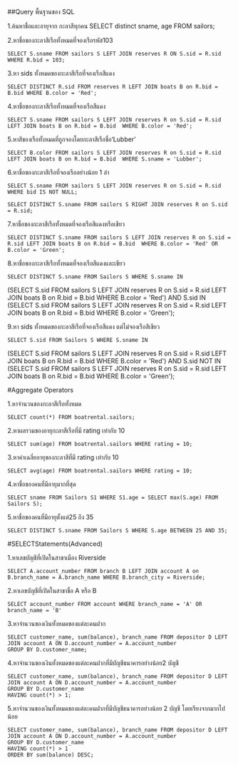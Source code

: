 
##Query พื้นฐานของ SQL

1.ค้นหาชื่อและอายุจาก กะลาสีทุกคน
    SELECT distinct sname, age FROM sailors;

2.หาชื่อของกะลาสีเรือทั้งหมดที่จองเรือรหัส103

    SELECT S.sname FROM sailors S LEFT JOIN reserves R ON S.sid = R.sid WHERE R.bid = 103;

3.หา sids ทั้งหมดของกะลาสีเรือที่จองเรือสีแดง

    SELECT DISTINCT R.sid FROM reserves R LEFT JOIN boats B on R.bid = B.bid WHERE B.color = 'Red';

4.หาชื่อของกะลาสีเรือทั้งหมดที่จองเรือสีแดง

    SELECT S.sname FROM sailors S LEFT JOIN reserves R on S.sid = R.sid LEFT JOIN boats B on R.bid = B.bid  WHERE B.color = 'Red';

5.หาสีของเรือทั้งหมดที่ถูกจองโดยกะลาสีเรือชื่อ‘Lubber’

    SELECT B.color FROM sailors S LEFT JOIN reserves R on S.sid = R.sid LEFT JOIN boats B on R.bid = B.bid  WHERE S.sname = 'Lubber';

6.หาชื่อของกะลาสีเรือที่จองเรืออย่างน้อย 1 ลำ

    SELECT S.sname FROM sailors S LEFT JOIN reserves R on S.sid = R.sid WHERE bid IS NOT NULL;

    SELECT DISTINCT S.sname FROM sailors S RIGHT JOIN reserves R on S.sid = R.sid;

7.หาชื่อของกะลาสีเรือทั้งหมดที่จองเรือสีแดงหรือเขียว

    SELECT DISTINCT S.sname FROM sailors S LEFT JOIN reserves R on S.sid = R.sid LEFT JOIN boats B on R.bid = B.bid  WHERE B.color = 'Red' OR B.color = 'Green';

8.หาชื่อของกะลาสีเรือทั้งหมดที่จองเรือสีแดงและเขียว

    SELECT DISTINCT S.sname FROM Sailors S WHERE S.sname IN
(SELECT S.sid FROM sailors S LEFT JOIN reserves R on S.sid = R.sid LEFT JOIN boats B on R.bid = B.bid  WHERE B.color = 'Red') AND S.sid IN (SELECT S.sid FROM sailors S LEFT JOIN reserves R on S.sid = R.sid LEFT JOIN boats B on R.bid = B.bid  WHERE B.color = 'Green');

9.หา sids ทั้งหมดของกะลาสีเรือที่จองเรือสีแดง แต่ไม่จองเรือสีเขียว

    SELECT S.sid FROM Sailors S WHERE S.sname IN
(SELECT S.sid FROM sailors S LEFT JOIN reserves R on S.sid = R.sid LEFT JOIN boats B on R.bid = B.bid  WHERE B.color = 'Red') AND S.sid NOT IN (SELECT S.sid FROM sailors S LEFT JOIN reserves R on S.sid = R.sid LEFT JOIN boats B on R.bid = B.bid  WHERE B.color = 'Green');


#Aggregate Operators

1.หาจำนวนของกะลาสีเรือทั้งหมด

    SELECT count(*) FROM boatrental.sailors;

2.หาผลรวมของอายุกะลาสีเรือที่มี rating เท่ากับ 10

    SELECT sum(age) FROM boatrental.sailors WHERE rating = 10;

3.หาค่าเฉลี่ยอายุของกะลาสีที่มี rating เท่ากับ 10

    SELECT avg(age) FROM boatrental.sailors WHERE rating = 10;

4.หาชื่อของคนที่มีอายุมากที่สุด

    SELECT sname FROM Sailors S1 WHERE S1.age = SELECT max(S.age) FROM Sailors S);

5.หาชื่อของคนที่มีอายุตั้งแต่25 ถึง 35

    SELECT DISTINCT S.sname FROM Sailors S WHERE S.age BETWEEN 25 AND 35;


#SELECTStatements(Advanced)

1.หาเลขบัญชีที่เปิดในสาขาเมือง Riverside

    SELECT A.account_number FROM branch B LEFT JOIN account A on B.branch_name = A.branch_name WHERE B.branch_city = Riverside;

2.หาเลขบัญชีที่เปิดในสาขาชื่อ A หรือ B

    SELECT account_number FROM account WHERE branch_name = 'A' OR branch_name = 'B'

3.หาจำนวนของเงินทั้งหมดของแต่ละคนฝาก

    SELECT customer_name, sum(balance), branch_name FROM depositor D LEFT JOIN account A ON D.account_number = A.account_number
    GROUP BY D.customer_name;

4.หาจำนวนของเงินทั้งหมดของแต่ละคนฝากที่มีบัญชีธนาคารอย่างน้อย2 บัญชี

    SELECT customer_name, sum(balance), branch_name FROM depositor D LEFT JOIN account A ON D.account_number = A.account_number
    GROUP BY D.customer_name
    HAVING count(*) > 1;

5.หาจำนวนของเงินทั้งหมดของแต่ละคนฝากที่มีบัญชีธนาคารอย่างน้อย 2 บัญชี โดยเรียงจากมากไปน้อย

    SELECT customer_name, sum(balance), branch_name FROM depositor D LEFT JOIN account A ON D.account_number = A.account_number
    GROUP BY D.customer_name
    HAVING count(*) > 1
    ORDER BY sum(balance) DESC;

